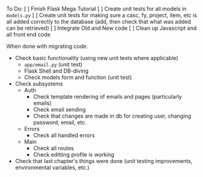 

To Do:
[ ] Finish Flask Mega Tutorial
[ ] Create unit tests for all models in `models.py`
[ ] Create unit tests for making sure a casc, fy, project, item, etc is all added correctly to the database (add, then check that what was added can be retrieved)
[ ] Integrate Old and New code
[ ] Clean up Javascript and all front end code


When done with migrating code:
* Check basic functionality (using new unit tests where applicable)
    - `app/email.py` (unit test)
    - Flask Shell and DB-diving
    - Check models form and function (unit test)
* Check subsystems
    * Auth
        - Check template rendering of emails and pages (particularly emails)
        - Check email sending
        - Check that changes are made in db for creating user, changing password, email, etc.
    * Errors
        - Check all handled errors
    * Main
        - Check all routes
        - Check editting profile is working
* Check that last chapter's things were done (unit testing improvements, environmental variables, etc.)
